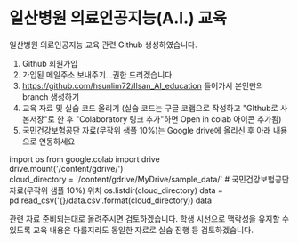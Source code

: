 # 일산병원 의료인공지능(A.I.) 교육

일산병원 의료인공지능 교육 관련 Github 생성하였습니다.

1. Github 회원가입
2. 가입된 메일주소 보내주기...권한 드리겠습니다.
3. https://github.com/hsunlim72/Ilsan_AI_education 들어가서 본인만의 branch 생성하기
4. 교육 자료 및 실습 코드 올리기
(실습 코드는 구글 코랩으로 작성하고 "GIthub로 사본저장"로 한 후 "Colaboratory 링크 추가"하면 Open in colab 아이콘 추가됨)
5. 국민건강보험공단 자료(무작위 샘플 10%)는 Google drive에 올리신 후 아래 내용으로 연동하세요

import os
from google.colab import drive  
drive.mount('/content/gdrive/')  
cloud_directory = '/content/gdrive/MyDrive/sample_data/'  # 국민건강보험공단 자료(무작위 샘플 10%) 위치
os.listdir(cloud_directory)
data = pd.read_csv('{}/data.csv'.format(cloud_directory))
data


관련 자료 준비되는대로 올려주시면 검토하겠습니다.
학생 시선으로 맥락성을 유지할 수 있도록 교육 내용은 다를지라도 동일한 자료로 실습 진행 등 검토하겠습니다.
